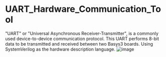 # UART_Hardware_Communication_Tool
"UART" or "Universal Asynchronous Receiver-Transmitter", is a commonly used device-to-device communication protocol. This UART performs 8-bit data to be transmitted and received between two Basys3 boards. Using SystemVerilog as the hardware description language.
![image](https://github.com/ph7oeuf/UART_Hardware_Communication_Tool/assets/77412814/081ea6db-0827-4414-b57f-dcd10ebad177)
